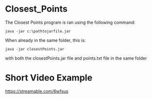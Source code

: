 # Closest_Points

The Closest Points program is ran using the following command:

```
java -jar c:\pathtojarfile.jar
```

When already in the same folder, this is:

```
java -jar closestPoints.jar
```

with both the closestPoints.jar file and points.txt file in the same folder

# Short Video Example
https://streamable.com/6wfsus
